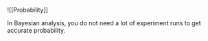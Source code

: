 ![[Probability]]

In Bayesian analysis, you do not need a lot of experiment runs to get accurate probability.